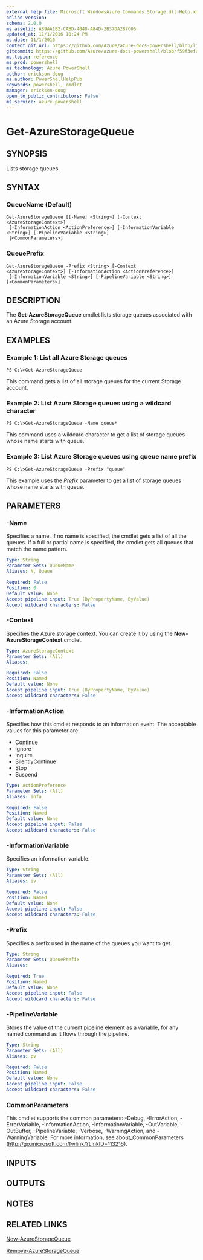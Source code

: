 ```yaml
---
external help file: Microsoft.WindowsAzure.Commands.Storage.dll-Help.xml
online version: 
schema: 2.0.0
ms.assetid: A89AA1B2-CABD-4048-A84D-2B37DA287C05
updated_at: 11/1/2016 10:24 PM
ms.date: 11/1/2016
content_git_url: https://github.com/Azure/azure-docs-powershell/blob/live/azureps-cmdlets-docs/Storage/Azure.Storage/v1.1.6/Get-AzureStorageQueue.md
gitcommit: https://github.com/Azure/azure-docs-powershell/blob/f59f3ef60bc592383812213e69fd77ba950759ed/azureps-cmdlets-docs/Storage/Azure.Storage/v1.1.6/Get-AzureStorageQueue.md
ms.topic: reference
ms.prod: powershell
ms.technology: Azure PowerShell
author: erickson-doug
ms.author: PowerShellHelpPub
keywords: powershell, cmdlet
manager: erickson-doug
open_to_public_contributors: False
ms.service: azure-powershell
---
```


# Get-AzureStorageQueue

## SYNOPSIS
Lists storage queues.

## SYNTAX

### QueueName (Default)
```
Get-AzureStorageQueue [[-Name] <String>] [-Context <AzureStorageContext>]
 [-InformationAction <ActionPreference>] [-InformationVariable <String>] [-PipelineVariable <String>]
 [<CommonParameters>]
```

### QueuePrefix
```
Get-AzureStorageQueue -Prefix <String> [-Context <AzureStorageContext>] [-InformationAction <ActionPreference>]
 [-InformationVariable <String>] [-PipelineVariable <String>] [<CommonParameters>]
```

## DESCRIPTION
The **Get-AzureStorageQueue** cmdlet lists storage queues associated with an Azure Storage account.

## EXAMPLES

### Example 1: List all Azure Storage queues
```
PS C:\>Get-AzureStorageQueue
```

This command gets a list of all storage queues for the current Storage account.

### Example 2: List Azure Storage queues using a wildcard character
```
PS C:\>Get-AzureStorageQueue -Name queue*
```

This command uses a wildcard character to get a list of storage queues whose name starts with queue.

### Example 3: List Azure Storage queues using queue name prefix
```
PS C:\>Get-AzureStorageQueue -Prefix "queue"
```

This example uses the *Prefix* parameter to get a list of storage queues whose name starts with queue.

## PARAMETERS

### -Name
Specifies a name.
If no name is specified, the cmdlet gets a list of all the queues.
If a full or partial name is specified, the cmdlet gets all queues that match the name pattern.

```yaml
Type: String
Parameter Sets: QueueName
Aliases: N, Queue

Required: False
Position: 0
Default value: None
Accept pipeline input: True (ByPropertyName, ByValue)
Accept wildcard characters: False
```

### -Context
Specifies the Azure storage context.
You can create it by using the **New-AzureStorageContext** cmdlet.

```yaml
Type: AzureStorageContext
Parameter Sets: (All)
Aliases:

Required: False
Position: Named
Default value: None
Accept pipeline input: True (ByPropertyName, ByValue)
Accept wildcard characters: False
```

### -InformationAction
Specifies how this cmdlet responds to an information event.
The acceptable values for this parameter are:
* Continue
* Ignore
* Inquire
* SilentlyContinue
* Stop
* Suspend

```yaml
Type: ActionPreference
Parameter Sets: (All)
Aliases: infa

Required: False
Position: Named
Default value: None
Accept pipeline input: False
Accept wildcard characters: False
```

### -InformationVariable
Specifies an information variable. 

```yaml
Type: String
Parameter Sets: (All)
Aliases: iv

Required: False
Position: Named
Default value: None
Accept pipeline input: False
Accept wildcard characters: False
```

### -Prefix
Specifies a prefix used in the name of the queues you want to get.

```yaml
Type: String
Parameter Sets: QueuePrefix
Aliases:

Required: True
Position: Named
Default value: None
Accept pipeline input: False
Accept wildcard characters: False
```

### -PipelineVariable
Stores the value of the current pipeline element as a variable, for any named command as it flows through the pipeline.

```yaml
Type: String
Parameter Sets: (All)
Aliases: pv

Required: False
Position: Named
Default value: None
Accept pipeline input: False
Accept wildcard characters: False
```

### CommonParameters
This cmdlet supports the common parameters: -Debug, -ErrorAction, -ErrorVariable, -InformationAction, -InformationVariable, -OutVariable, -OutBuffer, -PipelineVariable, -Verbose, -WarningAction, and -WarningVariable. For more information, see about_CommonParameters (http://go.microsoft.com/fwlink/?LinkID=113216).

## INPUTS

## OUTPUTS

## NOTES

## RELATED LINKS

[New-AzureStorageQueue](xref:Storage/Azure.Storage/v1.1.6/New-AzureStorageQueue.md)

[Remove-AzureStorageQueue](xref:Storage/Azure.Storage/v1.1.6/Remove-AzureStorageQueue.md)
